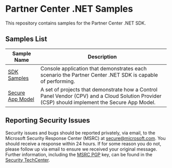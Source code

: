 # Partner Center .NET Samples

This repository contains samples for the Partner Center .NET SDK.

## Samples List

| Sample Name | Description |
|-------------|-------------|
| [SDK Samples](sdk/README.md) | Console application that demonstrates each scenario the Partner Center .NET SDK is capable of performing.|
| [Secure App Model](secure-app-model/README.md) | A set of projects that demonstrate how a Control Panel Vendor (CPV) and a Cloud Solution Provider (CSP) should implement the Secure App Model. |

## Reporting Security Issues

Security issues and bugs should be reported privately, via email, to the Microsoft Security Response Center (MSRC) at [secure@microsoft.com](mailto:secure@microsoft.com). You should receive a response within 24 hours. If for some reason you do not, please follow up via email to ensure we received your original message. Further information, including the [MSRC PGP](https://technet.microsoft.com/en-us/security/dn606155) key, can be found in the [Security TechCenter](https://technet.microsoft.com/en-us/security/default).